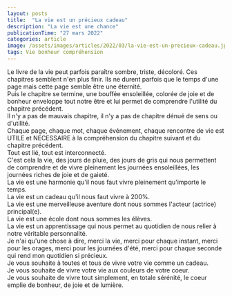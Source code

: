 ```yaml
---
layout: posts
title:  "La vie est un précieux cadeau"
description: "La vie est une chance"
publicationTime: "27 mars 2022"
categories: article
image: /assets/images/articles/2022/03/la-vie-est-un-precieux-cadeau.jpg
tags: Vie bonheur compréhension 
---
```

        
Le livre de la vie peut parfois paraître sombre, triste, décoloré. Ces chapitres semblent n'en plus finir. Ils ne durent parfois que le temps d'une page mais cette page semble être une éternité.   
Puis le chapitre se termine, une bouffée ensoleillée, colorée de joie et de bonheur enveloppe tout notre être et lui permet de comprendre l'utilité du chapitre précédent.  
ll n'y a pas de mauvais chapitre, il n'y a pas de chapitre dénué de sens ou d'utilité.  
Chaque page, chaque mot, chaque événement, chaque rencontre de vie est UTILE et NECESSAIRE à la compréhension du chapitre suivant et du chapitre précédent.  
Tout est lié, tout est interconnecté.  
C'est cela la vie, des jours de pluie, des jours de gris qui nous permettent de comprendre et de vivre pleinement les journées ensoleillées, les journées riches de joie et de gaieté.  
La vie est une harmonie qu'il nous faut vivre pleinement qu'importe le temps.  
La vie est un cadeau qu'il nous faut vivre à 200%.  
La vie est une merveilleuse aventure dont nous sommes l'acteur (actrice) principal(e).  
La vie est une école dont nous sommes les élèves.  
La vie est un apprentissage qui nous permet au quotidien de nous relier à notre véritable personnalité.  
Je n'ai qu'une chose à dire, merci la vie, merci pour chaque instant, merci pour les orages, merci pour les journées d'été, merci pour chaque seconde qui rend mon quotidien si précieux.  
Je vous souhaite à toutes et tous de vivre votre vie comme un cadeau.  
Je vous souhaite de vivre votre vie aux couleurs de votre coeur.  
Je vous souhaite de vivre tout simplement, en totale sérénité, le coeur emplie de bonheur, de joie et de lumière.
